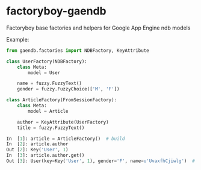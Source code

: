 factoryboy-gaendb
=================

Factoryboy base factories and helpers for Google App Engine ndb models

Example:

```python
from gaendb.factories import NDBFactory, KeyAttribute

class UserFactory(NDBFactory):
    class Meta:
        model = User

    name = fuzzy.FuzzyText()
    gender = fuzzy.FuzzyChoice(['M', 'F'])

class ArticleFactory(FromSessionFactory):
    class Meta:
        model = Article

    author = KeyAttribute(UserFactory)
    title = fuzzy.FuzzyText()

In  [1]: article = ArticleFactory()  # build
In  [2]: article.author
Out [2]: Key('User', 1)
In  [3]: article.author.get()
Out [3]: User(key=Key('User', 1), gender='F', name=u'UvaxfhCjiwlg')  # built instance
```
